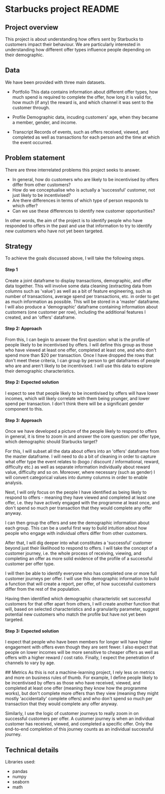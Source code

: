 # Starbucks project README

## Project overview

This project is about understanding how offers sent by Starbucks to customers impact their behaviour. We are particularly interested in understanding how different offer types influence people depending on their demographic. 

## Data
We have been provided with three main datasets.

- Portfolio
This data contains information about different offer types, how much spend is required to complete the offer, how long it is valid for, how much (if any) the reward is, and which channel it was sent to the customer through.

- Profile
Demographic data, incuding customers' age, when they became a member, gender, and income.

- Transcript
Records of events, such as offers received, viewed, and completed as well as transactions for each person and the time at which the event occurred.

## Problem statement
There are three interrelated problems this project seeks to answer.

- In general, how do customers who are likely to be incentivised by offers differ from other customers?
- How do we conceptualise who is actually a 'successful' customer, not just likely to be incentivised?
- Are there differences in terms of which type of person responds to which offer?
- Can we use these differences to identify new customer opportunities? 

In other words, the aim of the project is to identify people who have responded to offers in the past and use that information to try to identify new customers who have not yet been targeted.

## Strategy
To achieve the goals discussed above, I will take the following steps.
#### Step 1
Create a joint dataframe to display transactions, demographic, and offer data together. This will involve some data cleaning (extracting data from columns such as 'value') as well as a bit of feature engineering, such as number of transactions, average spend per transactions, etc. in order to get as much information as possible. This will be stored in a 'master' dataframe. I will also produce a 'demographic' dataframe containing information about customers (one customer per row), including the additional features I created, and an 'offers' dataframe.
#### Step 2: Approach
From this, I can begin to answer the first question: what is the profile of people likely to be incentivised by offers. I will define this group as those who have viewed at least one offer, completed at least one, and who don't spend more than \$20 per transaction. Once I have dropped the rows that don't meet these criteria, I can group by person to get dataframes of people who are and aren't likely to be incentivised. I will use this data to explore their demographic characteristics. 
#### Step 2: Expected solution
I expect to see that people likely to be incentivised by offers will have lower incomes, which will likely correlate with them being younger, and lower spend per transaction. I don't think there will be a significant gender component to this.

#### Step 3: Approach
Once we have developed a picture of the people likely to respond to offers in general, it is time to zoom in and answer the core question: per offer type, which demographic should Starbucks target? 

For this, I will subset all the data about offers into an 'offers' dataframe from the master dataframe. I will need to do a bit of cleaning in order to capture what offer type the event relates to (bogo / discount / informational, reward, difficulty etc.) as well as separate information individually about reward value, difficulty and so on. Moreover, where necessary (such as gender) I will convert categorical values into dummy columns in order to enable analysis.

Next, I will only focus on the people I have identified as being likely to respond to offers - meaning they have viewed and completed at least one offer, i.e. they have actively engaged with the programme at least once, and don't spend so much per transaction that they would complete any offer anyway. 

I can then group the offers and see the demographic information about each group. This can be a useful first way to build intuition about how people who engage with individual offers differ from other customers. 

After that, I will dig deeper into what constitutes a 'successful' customer beyond just their likelihood to respond to offers. I will take the concept of a customer journey, i.e. the whole process of receiving, viewing, and completing an offer as more solid evidence of the profile of a successful customer per offer type.

I will then be able to identify everyone who has completed one or more full customer journeys per offer. I will use this demographic information to build a function that will create a report, per offer, of how successful customers differ from the rest of the population.

Having then identified which demographic characteristic set successful customers for that offer apart from others, I will create another function that will, based on selected characteristics and a granularity parameter, suggest potential new customers who match the profile but have not yet been targeted.

#### Step 3: Expected solution
I expect that people who have been members for longer will have higher engagement with offers even though they are sent fewer. I also expect that people on lower incomes will be more sensitive to cheaper offers as well as offers with a higher reward / cost ratio. Finally, I expect the penetration of channels to vary by age.

## Metrics
As this is not a machine-learning project, I rely less on metrics and more on business rules of thumb. For example, I define people likely to be incentivised by offers as those who have received, viewed, and completed at least one offer (meaning they know how the programme works), but don't complete more offers than they view (meaning they might mostly 'accidentally' complete offers) and who don't spend so much per transaction that they would complete any offer anyway.

Similarly, I use the logic of customer journeys to really zoom in on successful customers per offer. A customer journey is when an individual customer has received, viewed, and completed a specific offer. Only the end-to-end completion of this journey counts as an individual successful journey.

## Technical details
Libraries used:
- pandas
- numpy
- seaborn
- math
